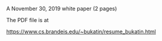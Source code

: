 A November 30, 2019 white paper (2 pages)

The PDF file is at

https://www.cs.brandeis.edu/~bukatin/resume_bukatin.html
